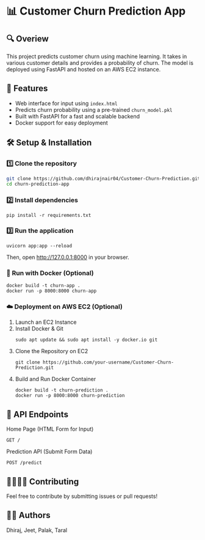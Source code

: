 # 📊 Customer Churn Prediction App

## 🔍 Overiew 
This project predicts customer churn using machine learning. It takes in various customer details and provides a probability of churn. The model is deployed using FastAPI and hosted on an AWS EC2 instance.

## 🚀 Features
- Web interface for input using `index.html`
- Predicts churn probability using a pre-trained `churn_model.pkl`
- Built with FastAPI for a fast and scalable backend
- Docker support for easy deployment

## 🛠️ Setup & Installation

### 1️⃣ Clone the repository
```sh
git clone https://github.com/dhirajnair04/Customer-Churn-Prediction.git
cd churn-prediction-app
```

### 2️⃣ Install dependencies
```
pip install -r requirements.txt
```

### 3️⃣ Run the application
```
uvicorn app:app --reload
```
Then, open http://127.0.0.1:8000 in your browser.

### 🐳 Run with Docker (Optional)
```
docker build -t churn-app .
docker run -p 8000:8000 churn-app
```

### ☁️ Deployment on AWS EC2 (Optional)
1. Launch an EC2 Instance
2. Install Docker & Git
   ```
   sudo apt update && sudo apt install -y docker.io git
   ```
3. Clone the Repository on EC2
   ```
   git clone https://github.com/your-username/Customer-Churn-Prediction.git
   ```
4. Build and Run Docker Container
   ```
   docker build -t churn-prediction .
   docker run -p 8000:8000 churn-prediction
   ```
## 🔗 API Endpoints
Home Page (HTML Form for Input)
```
GET /
```

Prediction API (Submit Form Data)
```
POST /predict
```

## 🫱🏼‍🫲🏼 Contributing
Feel free to contribute by submitting issues or pull requests!

## ✍🏼 Authors
Dhiraj, Jeet, Palak, Taral
